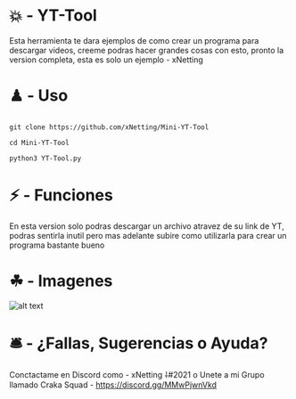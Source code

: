 # 💥 - YT-Tool

Esta herramienta te dara ejemplos de como crear un programa para descargar videos, creeme podras hacer grandes cosas con esto, pronto la version completa, esta es solo un ejemplo - xNetting

# ♟ - Uso 

```

git clone https://github.com/xNetting/Mini-YT-Tool

cd Mini-YT-Tool

python3 YT-Tool.py

```


# ⚡ - Funciones

En esta version solo podras descargar un archivo atravez de su link de YT, podras sentirla inutil pero mas adelante subire como utilizarla para crear un programa bastante bueno

# ☘ - Imagenes

![alt text]()

# 🛎 - ¿Fallas, Sugerencias o Ayuda?

Conctactame en Discord como - xNetting ⸸#2021 o Unete a mi Grupo llamado Craka Squad - https://discord.gg/MMwPjwnVkd 
